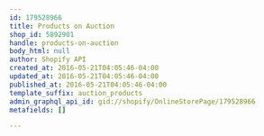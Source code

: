 ```yaml
---
id: 179528966
title: Products on Auction
shop_id: 5892901
handle: products-on-auction
body_html: null
author: Shopify API
created_at: 2016-05-21T04:05:46-04:00
updated_at: 2016-05-21T04:05:46-04:00
published_at: 2016-05-21T04:05:46-04:00
template_suffix: auction_products
admin_graphql_api_id: gid://shopify/OnlineStorePage/179528966
metafields: []

---
```


